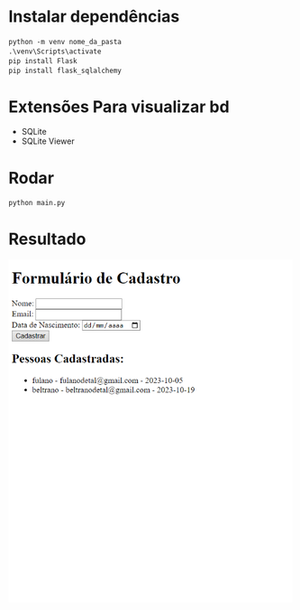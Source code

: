 # Instalar dependências
~~~html
python -m venv nome_da_pasta
.\venv\Scripts\activate
pip install Flask
pip install flask_sqlalchemy
~~~
# Extensões Para visualizar bd
- SQLite
- SQLite Viewer

# Rodar
~~~html
python main.py
~~~

# Resultado
![Teste do POST da função MULTIPLICAR](/cadastro.png)